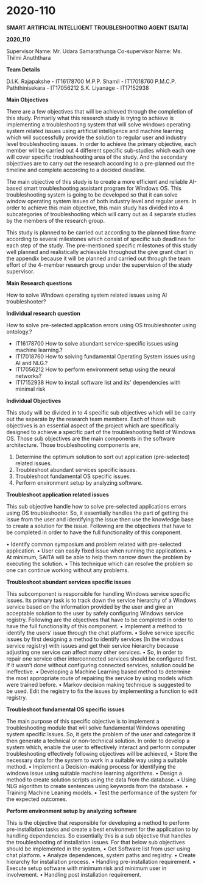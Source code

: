 # 2020-110

**SMART ARTIFICIAL INTELLIGENT TROUBLESHOOTING AGENT (SAITA)**

**2020_110**

Supervisor Name: Mr. Udara Samarathunga
Co-supervisor Name: Ms. Thilmi Anuththara

**Team Details**

D.I.K. Rajapakshe - IT16178700
M.P.P. Shamil - IT17018760
P.M.C.P. Paththinisekara - IT17056212
S.K. Liyanage - IT17152938

**Main Objectives**

There are a few objectives that will be achieved through the completion of this study. Primarily what this research study is trying to achieve is implementing a troubleshooting system that will solve windows operating system related issues using artificial intelligence and machine learning which will successfully provide the solution to regular user and industry level troubleshooting issues. In order to achieve the primary objective, each member will be carried out 4 different specific sub-studies which each one will cover specific troubleshooting area of the study. And the secondary objectives are to carry out the research according to a pre-planned out the timeline and complete according to a decided deadline.

The main objective of this study is to create a more efficient and reliable AI-based smart troubleshooting assistant program for Windows OS. This troubleshooting system is going to be developed so that it can solve window operating system issues of both industry level and regular users. In order to achieve this main objective, this main study has divided into 4 subcategories of troubleshooting which will carry out as 4 separate studies by the members of the research group.

This study is planned to be carried out according to the planned time frame according to several milestones which consist of specific sub deadlines for each step of the study. The pre-mentioned specific milestones of this study well planned and realistically achievable throughout the give grant chart in the appendix because it will be planned and carried out through the team effort of the 4-member research group under the supervision of the study supervisor.

**Main Research questions**

How to solve Windows operating system related issues using AI troubleshooter?

**Individual research question**

How to solve pre-selected application errors using OS troubleshooter using ontology.?
-	IT16178700
How to solve abundant service-specific issues using machine learning.? 
-	IT17018760
How to solving fundamental Operating System issues using AI and NLG.?
-	IT17056212
How to perform environment setup using the neural networks?
-	IT17152938 How to install software list and its' dependencies with minimal risk

**Individual Objectives**

This study will be divided in to 4 specific sub objectives which will be carry out the separate by the research team members. Each of those sub objectives is an essential aspect of the project which are specifically designed to achieve a specific part of the troubleshooting field of Windows OS. Those sub objectives are the main components in the software architecture. Those troubleshooting components are,
1. Determine the optimum solution to sort out application (pre-selected) related issues.
2. Troubleshoot abundant services specific issues.
3. Troubleshoot fundamental OS specific issues.
4. Perform environment setup by analyzing software.

**Troubleshoot application related issues**

This sub objective handle how to solve pre-selected applications errors using OS troubleshooter. So, it essentially handles the part of getting the issue from the user and identifying the issue then use the knowledge base to create a solution for the issue. Following are the objectives that have to be completed in order to have the full functionality of this component.

• Identify common symposium and problem related with pre-selected application.
• User can easily fixed issue when running the applications.
• At minimum, SAITA will be able to help them narrow down the problem by executing the solution.
• This technique which can resolve the problem so one can continue working without any problems.

**Troubleshoot abundant services specific issues**

This subcomponent is responsible for handling Windows service specific issues. Its primary task is to track down the service hierarchy of a Windows service based on the information provided by the user and give an acceptable solution to the user by safely configuring Windows service registry. Following are the objectives that have to be completed in order to have the full functionality of this component.
• Implement a method to identify the users’ issue through the chat platform.
• Solve service specific issues by first designing a method to identify services (In the windows service registry) with issues and get their service hierarchy because adjusting one service can affect many other services.
• So, in order to repair one service other interconnected services should be configured first. If it wasn’t done without configuring connected services, solution could be ineffective.
• Developing a Machine Learning based method to determine the most appropriate route of repairing the service by using models which were trained before.
• Markov decision making technique is suggested to be used. Edit the registry to fix the issues by implementing a function to edit registry.

**Troubleshoot fundamental OS specific issues**

The main purpose of this specific objective is to implement a troubleshooting module that will solve fundamental Windows operating system specific issues. So, it gets the problem of the user and categorize it then generate a technical or non-technical solution. In order to develop a system which, enable the user to effectively interact and perform computer troubleshooting effectively following objectives will be achieved,
• Store the necessary data for the system to work in a suitable way using a suitable method.
• Implement a Decision-making process for identifying the windows issue using suitable machine learning algorithms.
• Design a method to create solution scripts using the data from the database.
• Using NLG algorithm to create sentences using keywords from the database.
• Training Machine Leaning models.
• Test the performance of the system for the expected outcomes.

**Perform environment setup by analyzing software**

This is the objective that responsible for developing a method to perform pre-installation tasks and create a best environment for the application to by handling dependencies. So essentially this is a sub objective that handles the troubleshooting of installation issues. For that below sub objectives should be implemented in the system,
• Get Software list from user using chat platform.
• Analyze dependences, system paths and registry.
• Create hierarchy for installation process.
• Handling pre-installation requirement.
• Execute setup software with minimum risk and minimum user in involvement.
• Handling post installation requirement.
